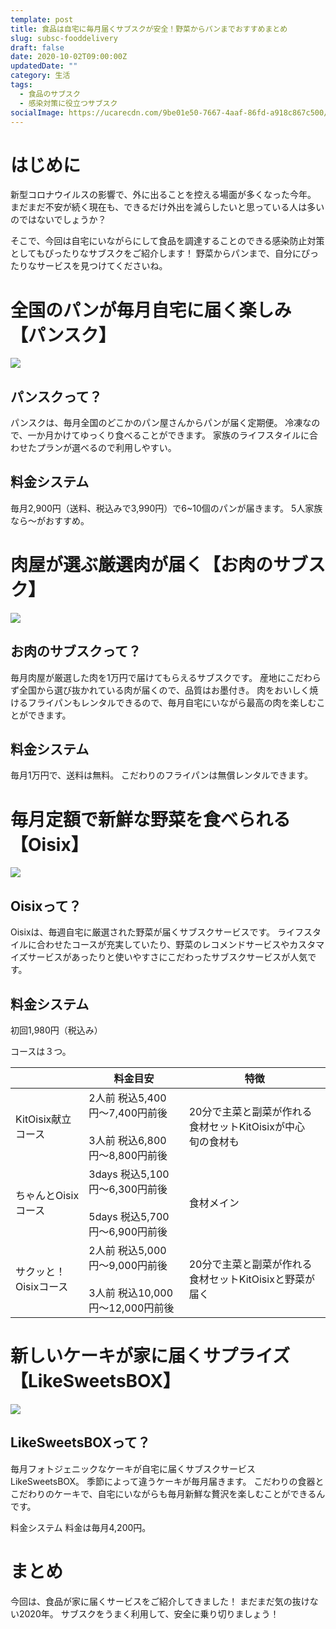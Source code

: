 ```yaml
---
template: post
title: 食品は自宅に毎月届くサブスクが安全！野菜からパンまでおすすめまとめ
slug: subsc-fooddelivery
draft: false
date: 2020-10-02T09:00:00Z
updatedDate: ""
category: 生活
tags:
  - 食品のサブスク
  - 感染対策に役立つサブスク
socialImage: https://ucarecdn.com/9be01e50-7667-4aaf-86fd-a918c867c500/S__4161566.jpg
---
```


# はじめに
新型コロナウイルスの影響で、外に出ることを控える場面が多くなった今年。
まだまだ不安が続く現在も、できるだけ外出を減らしたいと思っている人は多いのではないでしょうか？

そこで、今回は自宅にいながらにして食品を調達することのできる感染防止対策としてもぴったりなサブスクをご紹介します！
野菜からパンまで、自分にぴったりなサービスを見つけてくださいね。

# 全国のパンが毎月自宅に届く楽しみ【パンスク】

![](https://ucarecdn.com/6cd1417a-c15f-400d-80ee-cafaa5fc6608/)

## パンスクって？

パンスクは、毎月全国のどこかのパン屋さんからパンが届く定期便。
冷凍なので、一か月かけてゆっくり食べることができます。
家族のライフスタイルに合わせたプランが選べるので利用しやすい。

## 料金システム

毎月2,900円（送料、税込みで3,990円）で6~10個のパンが届きます。
5人家族なら～がおすすめ。

# 肉屋が選ぶ厳選肉が届く【お肉のサブスク】

![](https://ucarecdn.com/77782c0b-6f05-429b-9380-8135cd7456da/S__4169775.jpg)

## お肉のサブスクって？

毎月肉屋が厳選した肉を1万円で届けてもらえるサブスクです。
産地にこだわらず全国から選び抜かれている肉が届くので、品質はお墨付き。
肉をおいしく焼けるフライパンもレンタルできるので、毎月自宅にいながら最高の肉を楽しむことができます。

## 料金システム

毎月1万円で、送料は無料。
こだわりのフライパンは無償レンタルできます。

# 毎月定額で新鮮な野菜を食べられる【Oisix】

![](https://ucarecdn.com/a1ba2488-d965-4493-aecc-a2c340847c37/S__4169774.jpg)

## Oisixって？

Oisixは、毎週自宅に厳選された野菜が届くサブスクサービスです。
ライフスタイルに合わせたコースが充実していたり、野菜のレコメンドサービスやカスタマイズサービスがあったりと使いやすさにこだわったサブスクサービスが人気です。

## 料金システム

初回1,980円（税込み）

コースは３つ。

|  | 料金目安 | 特徴 |
| --- | --- | --- |
| KitOisix献立コース | 2人前 税込5,400円〜7,400円前後<br><br>3人前 税込6,800円〜8,800円前後 | 20分で主菜と副菜が作れる食材セットKitOisixが中心<br>旬の食材も |
| ちゃんとOisixコース | 3days 税込5,100円〜6,300円前後<br><br>5days 税込5,700円〜6,900円前後 | 食材メイン |
| サクッと！Oisixコース | 2人前 税込5,000円〜9,000円前後<br><br>3人前 税込10,000円〜12,000円前後 | 20分で主菜と副菜が作れる食材セットKitOisixと野菜が届く |



# 新しいケーキが家に届くサプライズ【LikeSweetsBOX】

![](https://ucarecdn.com/396e044b-5325-44cc-bc37-dd55e5a1954e/)

## LikeSweetsBOXって？

毎月フォトジェニックなケーキが自宅に届くサブスクサービスLikeSweetsBOX。
季節によって違うケーキが毎月届きます。
こだわりの食器とこだわりのケーキで、自宅にいながらも毎月新鮮な贅沢を楽しむことができるんです。

料金システム
料金は毎月4,200円。

# まとめ

今回は、食品が家に届くサービスをご紹介してきました！
まだまだ気の抜けない2020年。
サブスクをうまく利用して、安全に乗り切りましょう！

